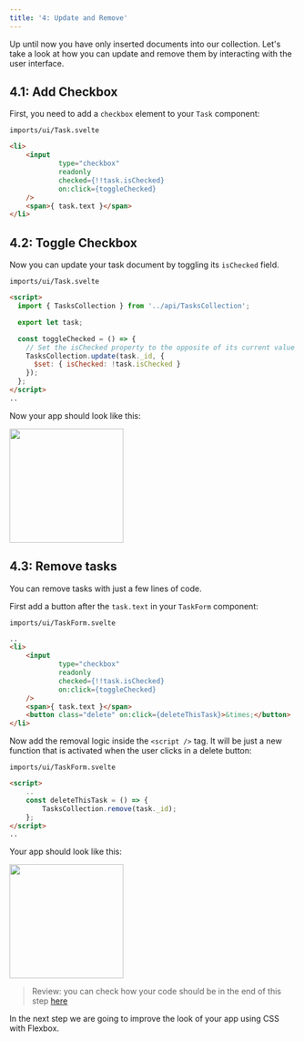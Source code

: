 ```yaml
---
title: '4: Update and Remove'
---
```


Up until now you have only inserted documents into our collection. Let's take a look at how you can update and remove them by interacting with the user interface.

## 4.1: Add Checkbox

First, you need to add a `checkbox` element to your `Task` component:

`imports/ui/Task.svelte`

```html
<li>
    <input
            type="checkbox"
            readonly
            checked={!!task.isChecked}
            on:click={toggleChecked}
    />
    <span>{ task.text }</span>
</li>
```

## 4.2: Toggle Checkbox

Now you can update your task document by toggling its `isChecked` field.

`imports/ui/Task.svelte`

```html
<script>
  import { TasksCollection } from '../api/TasksCollection';

  export let task;

  const toggleChecked = () => {
    // Set the isChecked property to the opposite of its current value
    TasksCollection.update(task._id, {
      $set: { isChecked: !task.isChecked }
    });
  };
</script>
..
```

Now your app should look like this:

<img width="200px" src="/simple-todos/assets/step04-checkbox.png"/>

## 4.3: Remove tasks

You can remove tasks with just a few lines of code.

First add a button after the `task.text` in your `TaskForm` component:

`imports/ui/TaskForm.svelte`

```html
..
<li>
    <input
            type="checkbox"
            readonly
            checked={!!task.isChecked}
            on:click={toggleChecked}
    />
    <span>{ task.text }</span>
    <button class="delete" on:click={deleteThisTask}>&times;</button>
</li>

```

Now add the removal logic inside the `<script />` tag. It will be just a new function that is activated when the user clicks in a delete button:

`imports/ui/TaskForm.svelte`

```html
<script>
    ..
    const deleteThisTask = () => {
        TasksCollection.remove(task._id);
    };
</script>
..
```

Your app should look like this:

<img width="200px" src="/simple-todos/assets/step04-delete-button.png"/>

> Review: you can check how your code should be in the end of this step [here](https://github.com/meteor/svelte-tutorial/tree/master/src/simple-todos/step04) 

In the next step we are going to improve the look of your app using CSS with Flexbox.
